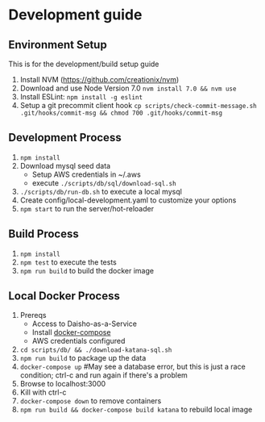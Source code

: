 # Development guide

## Environment Setup

This is for the development/build setup guide

1. Install NVM (https://github.com/creationix/nvm)
1. Download and use Node Version 7.0 `nvm install 7.0 && nvm use`
1. Install ESLint: `npm install -g eslint`
1. Setup a git precommit client hook `cp scripts/check-commit-message.sh .git/hooks/commit-msg && chmod 700 .git/hooks/commit-msg`

## Development Process
1. `npm install`
1. Download mysql seed data
    - Setup AWS credentials in ~/.aws
    - execute `./scripts/db/sql/download-sql.sh`
1. `./scripts/db/run-db.sh` to execute a local mysql
1. Create config/local-development.yaml to customize your options
1. `npm start` to run the server/hot-reloader

## Build Process
1. `npm install`
1. `npm test` to execute the tests
1. `npm run build` to build the docker image

## Local Docker Process
1. Prereqs
    - Access to Daisho-as-a-Service
    - Install [docker-compose](https://docs.docker.com/compose/install/)
    - AWS credentials configured
1. `cd scripts/db/ && ./download-katana-sql.sh`
1. `npm run build` to package up the data
1. `docker-compose up` #May see a database error, but this is just a race condition; ctrl-c and run again if there's a problem
1. Browse to localhost:3000
1. Kill with ctrl-c
1. `docker-compose down` to remove containers
1. `npm run build && docker-compose build katana` to rebuild local image

